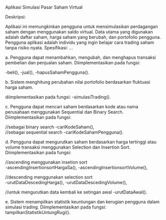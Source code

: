 Aplikasi Simulasi Pasar Saham Virtual 


Deskripsi: 

Aplikasi ini memungkinkan pengguna untuk mensimulasikan perdagangan saham 
dengan menggunakan saldo virtual. Data utama yang digunakan adalah daftar 
saham, harga saham yang berubah, dan portofolio pengguna. Pengguna aplikasi 
adalah individu yang ingin belajar cara trading saham tanpa risiko nyata. 
Spesifikasi: ...

a. Pengguna dapat menambahkan, mengubah, dan menghapus transaksi 
pembelian dan penjualan saham. 
Diimplementasikan pada fungsi:

 -beli(), 
 -jual(), 
 -hapusSahamPengguna(). 



b. Sistem menghitung perubahan nilai portofolio berdasarkan fluktuasi harga 
saham. 

diimplementasikan pada fungsi:
 -simulasiTrading(). 

c. Pengguna dapat mencari saham berdasarkan kode atau nama perusahaan 
menggunakan Sequential dan Binary Search. 
Diimplementasikan pada fungsi:

//sebagai binary search 
 -cariKodeSaham(),   
//sebagai sequential search
 -cariKodeSahamPengguna().    



d. Pengguna dapat mengurutkan saham berdasarkan harga tertinggi atau volume 
transaksi menggunakan Selection dan Insertion Sort. 
Diimplementasikan pada fungsi:

//ascending menggunakan insetion sort   
 -ascendingInsertionsortHargaSa(), 
 -ascendingInsertionsortVolume(), 

//descending menggunakan selection sort   
 -urutDataDescedingHarga(), 
 -urutDataDescedingVolume(), 

//untuk mengurutkan data kembali ke setingan awal
 -urutDataAwal().



e. Sistem menampilkan statistik keuntungan dan kerugian pengguna dalam 
simulasi trading.
Diimplementasikan pada fungsi:
tampilkanStatistikUntungRugi().  



